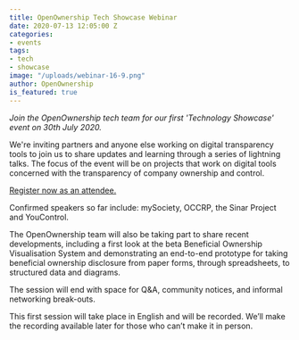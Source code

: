 ```yaml
---
title: OpenOwnership Tech Showcase Webinar
date: 2020-07-13 12:05:00 Z
categories:
- events
tags:
- tech
- showcase
image: "/uploads/webinar-16-9.png"
author: OpenOwnership
is_featured: true
---
```


*Join the OpenOwnership tech team for our first 'Technology Showcase' event on 30th July 2020.*

We're inviting partners and anyone else working on digital transparency tools to join us to share updates and learning through a series of lightning talks. The focus of the event will be on projects that work on digital tools concerned with the transparency of company ownership and control.

[Register now as an attendee.](https://us02web.zoom.us/webinar/register/WN_dvtzWNk5Sv66p1pD54RAdw)

Confirmed speakers so far include: mySociety, OCCRP, the Sinar Project and YouControl.

The OpenOwnership team will also be taking part to share recent developments, including a first look at the beta Beneficial Ownership Visualisation System and demonstrating an end-to-end prototype for taking beneficial ownership disclosure from paper forms, through spreadsheets, to structured data and diagrams.

The session will end with space for Q&A, community notices, and informal networking break-outs.

This first session will take place in English and will be recorded. We’ll make the recording available later for those who can’t make it in person.